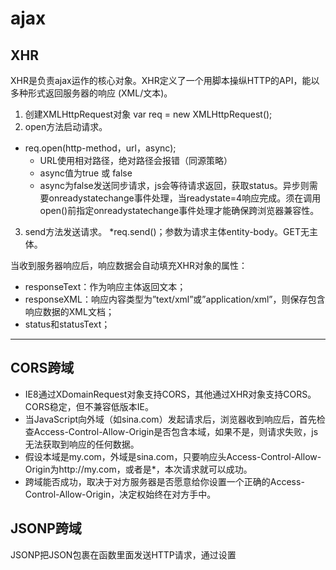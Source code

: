 # ajax

## XHR
XHR是负责ajax运作的核心对象。XHR定义了一个用脚本操纵HTTP的API，能以多种形式返回服务器的响应 (XML/文本)。
1. 创建XMLHttpRequest对象
	var req = new XMLHttpRequest();
2. open方法启动请求。
* req.open(http-method，url，async);
	* URL使用相对路径，绝对路径会报错（同源策略）
	* async值为true 或 false
	* async为false发送同步请求，js会等待请求返回，获取status。异步则需要onreadystatechange事件处理，当readystate=4响应完成。须在调用open()前指定onreadystatechange事件处理才能确保跨浏览器兼容性。 
3. send方法发送请求。
*req.send()；参数为请求主体entity-body。GET无主体。
	
当收到服务器响应后，响应数据会自动填充XHR对象的属性：
* responseText：作为响应主体返回文本；
* responseXML：响应内容类型为”text/xml”或”application/xml”，则保存包含响应数据的XML文档；
* status和statusText；
___
## CORS跨域
* IE8通过XDomainRequest对象支持CORS，其他通过XHR对象支持CORS。CORS稳定，但不兼容低版本IE。
* 当JavaScript向外域（如sina.com）发起请求后，浏览器收到响应后，首先检查Access-Control-Allow-Origin是否包含本域，如果不是，则请求失败，js无法获取到响应的任何数据。
* 假设本域是my.com，外域是sina.com，只要响应头Access-Control-Allow-Origin为http://my.com，或者是*，本次请求就可以成功。
* 跨域能否成功，取决于对方服务器是否愿意给你设置一个正确的Access-Control-Allow-Origin，决定权始终在对方手中。

## JSONP跨域
JSONP把JSON包裹在函数里面发送HTTP请求，通过设置<script>的URL来发送跨域HTTP请求
* 通过script的src请求资源,浏览器允许跨域引用js,不受同源策略约束。
* 请求的资源中用回调函数的将数据进行包裹
* 调用方要定义回调函数

